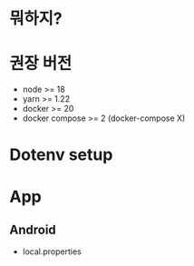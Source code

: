 # 뭐하지?

# 권장 버전
- node >= 18
- yarn >= 1.22
- docker >= 20
- docker compose >= 2 (docker-compose X)

# Dotenv setup

# App
## Android
- local.properties
